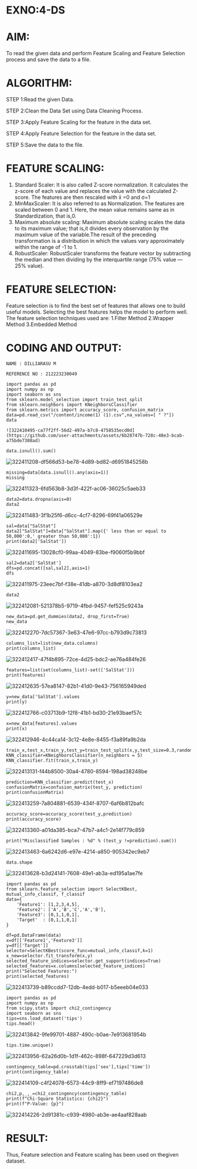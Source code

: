 # EXNO:4-DS
# AIM:
To read the given data and perform Feature Scaling and Feature Selection process and save the
data to a file.

# ALGORITHM:
STEP 1:Read the given Data.

STEP 2:Clean the Data Set using Data Cleaning Process.

STEP 3:Apply Feature Scaling for the feature in the data set.

STEP 4:Apply Feature Selection for the feature in the data set.

STEP 5:Save the data to the file.

# FEATURE SCALING:
1. Standard Scaler: It is also called Z-score normalization. It calculates the z-score of each value and replaces the value with the calculated Z-score. The features are then rescaled with x̄ =0 and σ=1
2. MinMaxScaler: It is also referred to as Normalization. The features are scaled between 0 and 1. Here, the mean value remains same as in Standardization, that is,0.
3. Maximum absolute scaling: Maximum absolute scaling scales the data to its maximum value; that is,it divides every observation by the maximum value of the variable.The result of the preceding transformation is a distribution in which the values vary approximately within the range of -1 to 1.
4. RobustScaler: RobustScaler transforms the feature vector by subtracting the median and then dividing by the interquartile range (75% value — 25% value).

# FEATURE SELECTION:

Feature selection is to find the best set of features that allows one to build useful models. Selecting the best features helps the model to perform well.
The feature selection techniques used are:
1.Filter Method
2.Wrapper Method
3.Embedded Method

# CODING AND OUTPUT:
```
NAME : DILLIARASU M

REFERENCE NO : 212223230049
```
```
import pandas as pd
import numpy as np
import seaborn as sns
from sklearn.model_selection import train_test_split
from sklearn.neighbors import KNeighborsClassifier
from sklearn.metrics import accuracy_score, confusion_matrix
data=pd.read_csv("/content/income(1) (1).csv",na_values=[ " ?"])
data
```
```
![322410495-ca77f2ff-56d2-497a-b7c8-4758535ecd0d](https://github.com/user-attachments/assets/6b28747b-728c-48e3-bcab-a75bde7308ad)
```
```
data.isnull().sum()
```
![322411208-df566d53-be78-4d89-bd82-d6951845258b](https://github.com/user-attachments/assets/dab48f09-23a1-4391-bd66-75db77f83cc2)
```
missing=data[data.isnull().any(axis=1)]
missing
```
![322411323-6fd563b8-3d3f-422f-ac06-36025c5aeb33](https://github.com/user-attachments/assets/4b7db1c2-7c78-46e2-94f9-cfeadb8049af)
```
data2=data.dropna(axis=0)
data2
```
![322411483-3f1b25f6-d6cc-4cf7-8296-69f41a06529e](https://github.com/user-attachments/assets/fb755ecf-4d7b-4148-8e7e-42321c8f0a3b)

```
sal=data["SalStat"]
data2["SalStat"]=data["SalStat"].map({' less than or equal to 50,000':0,' greater than 50,000':1})
print(data2['SalStat'])
```
![322411695-13028cf0-99aa-4049-83be-f9060f5b9bbf](https://github.com/user-attachments/assets/fa2128fa-9d3b-42f6-a2ec-03ed606366e0)

```
sal2=data2['SalStat']
dfs=pd.concat([sal,sal2],axis=1)
dfs
```
![322411975-23eec7bf-f38e-41db-a870-3d8df8103ea2](https://github.com/user-attachments/assets/162cdbb8-bba7-4219-bb75-c7c4dc88b45a)
```
data2
```
![322412081-521378b5-9719-4fbd-9457-fef525c9243a](https://github.com/user-attachments/assets/e3eec31a-bca5-49a7-81e0-767ab5169f7f)

```
new_data=pd.get_dummies(data2, drop_first=True)
new_data
```
![322412270-7dc57367-3e63-47e6-97cc-b793d9c73813](https://github.com/user-attachments/assets/dadba84d-f94e-4516-8870-a32ebf6d3c20)

```
columns_list=list(new_data.columns)
print(columns_list)
```
![322412417-47f4b895-72ce-4d25-bdc2-ae76a484fe26](https://github.com/user-attachments/assets/43a2ea88-7228-40a2-b9c9-5abfe50b4ef5)

```
features=list(set(columns_list)-set(['SalStat']))
print(features)
```
![322412635-57ea8147-82b1-41d0-9e43-756165949ded](https://github.com/user-attachments/assets/4abe2748-df57-4605-9c0a-789aeccebb5a)

```
y=new_data['SalStat'].values
print(y)
```
![322412766-c03713b9-12f8-41b1-bd30-21e93baef57c](https://github.com/user-attachments/assets/ae9f2e4e-7a8f-4f20-93fd-4311b6dddfd1)

```
x=new_data[features].values
print(x)
```
![322412946-4c44ca14-3c12-4e8e-8455-f3a89fa9b2da](https://github.com/user-attachments/assets/6131a66c-d0ef-47d8-a218-cc8d3a9b4bd7)

```
train_x,test_x,train_y,test_y=train_test_split(x,y,test_size=0.3,random_state=0)
KNN_classifier=KNeighborsClassifier(n_neighbors = 5)
KNN_classifier.fit(train_x,train_y)
```
![322413131-f44b8500-30a4-4780-8594-198ad38248be](https://github.com/user-attachments/assets/4dd73181-4d3d-451a-9fce-73d82b2038bf)

```
prediction=KNN_classifier.predict(test_x)
confusionMatrix=confusion_matrix(test_y, prediction)
print(confusionMatrix)
```

![322413259-7a804881-6539-434f-8707-6af6b812bafc](https://github.com/user-attachments/assets/61731c04-3c08-4c3d-97ba-103f0ebeb650)
```
accuracy_score=accuracy_score(test_y,prediction)
print(accuracy_score)
```
![322413360-a01da385-bca7-47b7-a4c1-2e14f779c859](https://github.com/user-attachments/assets/8c9ce77c-c79b-461a-8ff0-f24a68ad9a2a)

```
print("Misclassified Samples : %d" % (test_y !=prediction).sum())
```
![322413463-6a6242d6-e97e-4214-a850-905342ec9eb7](https://github.com/user-attachments/assets/8809cff4-a122-4540-be17-dab3da2e1a54)

```
data.shape
```
![322413628-b3d24141-7608-49e1-ab3a-ed195a1ae7fe](https://github.com/user-attachments/assets/574cb748-e358-4587-868d-438c98edcd21)

```
import pandas as pd
from sklearn.feature_selection import SelectKBest, mutual_info_classif, f_classif
data={
    'Feature1': [1,2,3,4,5],
    'Feature2': ['A','B','C','A','B'],
    'Feature3': [0,1,1,0,1],
    'Target'  : [0,1,1,0,1]
}

df=pd.DataFrame(data)
x=df[['Feature1','Feature3']]
y=df[['Target']]
selector=SelectKBest(score_func=mutual_info_classif,k=1)
x_new=selector.fit_transform(x,y)
selected_feature_indices=selector.get_support(indices=True)
selected_features=x.columns[selected_feature_indices]
print("Selected Features:")
print(selected_features)

```
![322413739-b89ccdd7-12db-4edd-b017-b5eeeb04e033](https://github.com/user-attachments/assets/65fb5093-4d15-41ba-a438-c69e1f5e75ae)

```
import pandas as pd
import numpy as np
from scipy.stats import chi2_contingency
import seaborn as sns
tips=sns.load_dataset('tips')
tips.head()
```
![322413842-9fe99701-4887-490c-b0ae-7e913681954b](https://github.com/user-attachments/assets/4e180bc0-6d49-433b-8d05-3baf67173783)

```
tips.time.unique()
```
![322413956-62a26d0b-1d1f-462c-898f-647229d3d613](https://github.com/user-attachments/assets/4f570261-06d6-4f7b-a76f-170f0156424a)

```
contingency_table=pd.crosstab(tips['sex'],tips['time'])
print(contingency_table)
```
![322414109-c4f24078-6573-44c9-8ff9-ef7197486de8](https://github.com/user-attachments/assets/83960cf8-50ca-4a68-a528-684d21ddd21e)

```
chi2,p,_,_=chi2_contingency(contingency_table)
print(f"Chi-Square Statistics: {chi2}")
print(f"P-Value: {p}")
```
![322414226-2d91381c-c939-4980-ab3e-ae4aaf828aab](https://github.com/user-attachments/assets/fc2b0fa4-c016-4fbd-9435-1c7979360634)






       
# RESULT:
  Thus, Feature selection and Feature scaling has been used on thegiven dataset.    
